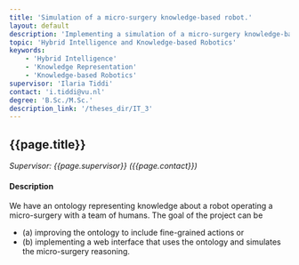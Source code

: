 ```yaml
---
title: 'Simulation of a micro-surgery knowledge-based robot.'
layout: default
description: 'Implementing a simulation of a micro-surgery knowledge-based robot.'
topic: 'Hybrid Intelligence and Knowledge-based Robotics'
keywords: 
    - 'Hybrid Intelligence'
    - 'Knowledge Representation'
    - 'Knowledge-based Robotics'
supervisor: 'Ilaria Tiddi'
contact: 'i.tiddi@vu.nl'
degree: 'B.Sc./M.Sc.'
description_link: '/theses_dir/IT_3'
---
```


<!-- The informtation below doesn´t need to be adjusted. It is automatically pulled from the frontmatter-->
## {{page.title}} 
*Supervisor: {{page.supervisor}} ({{page.contact}})*

#### Description

We have an ontology representing knowledge about a robot operating a micro-surgery with a team of humans. The goal of the project can be 
- (a) improving the ontology to include fine-grained actions or 
- (b) implementing a web interface that uses the ontology and simulates the micro-surgery reasoning.

